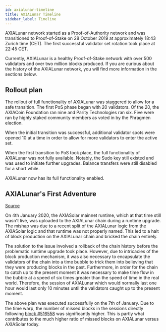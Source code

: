 ```yaml
---
id: axialunar-timeline
title: AXIALunar Timeline
sidebar_label: Timeline
---
```


AXIALunar network started as a Proof-of-Authority network and was transitioned to Proof-of-Stake on 28 October 2019 at approximately 18:43 Zurich time (CET). The first successful validator set rotation took place at 22:45 CET.

Currently, AXIALunar is a healthy Proof-of-Stake network with over 500 validators and over two million blocks produced. If you are curious about the history of the AXIALunar network, you will find more information in the sections below.

## Rollout plan

The rollout of full functionality of AXIALunar was staggered to allow for a safe transition. The first PoS phase began with 20 validators. Of the 20, the AXIACoin Foundation ran nine and Parity Technologies ran six. Five were ran by highly staked community members as voted in by the Phragmén election.

When the initial transition was successful, additional validator spots were opened 10 at a time in order to allow for more validators to enter the active set.

When the first transition to PoS took place, the full functionality of AXIALunar was not fully available. Notably, the Sudo key still existed and was used to initiate further upgrades. Balance transfers were still disabled for a short while.

AXIALunar now has its full functionality enabled.

## AXIALunar's First Adventure

[Source](https://axiacoin.network/axialunars-first-adventure/)

On 4th January 2020, the AXIASolar mainnet runtime, which at that time still wasn't live, was uploaded to the AXIALunar chain during a runtime upgrade. The mishap was due to a recent split of the AXIALunar logic from the AXIASolar logic and that runtime was not properly named. This led to a halt of block production on the AXIALunar chain and bricked the chain entirely.

The solution to the issue involved a rollback of the chain history before the problematic runtime upgrade took place. However, due to intricacies of the block production mechanism, it was also necessary to encapsulate the validators of the chain into a time bubble to trick them into believing that they were producing blocks in the past. Furthermore, in order for the chain to catch up to the present moment it was necessary to make time flow in the bubble at a speed of six times greater than the speed of time in the real world. Therefore, the session of AXIALunar which would normally last one hour would last only 10 minutes until the validators caught up to the present moment.

The above plan was executed successfully on the 7th of January. Due to the time warp, the number of missed blocks in the sessions directly following [block #516558](https://polkascan.io/axialunar/block/516558) was significantly higher. This is partly what contributes to the much higher ratio of missed blocks on AXIALunar versus AXIASolar today.
